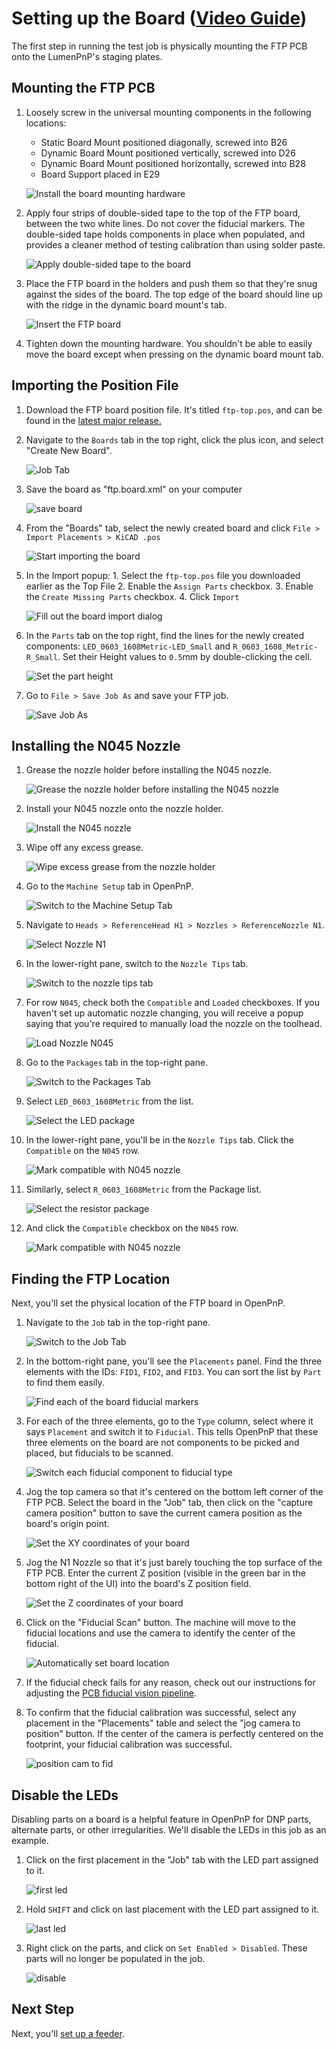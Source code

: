 # Setting up the Board ([Video Guide](https://youtu.be/W0kdrxkkXUw?si=XuRVICYYymUc9Aoq&t=42))

The first step in running the test job is physically mounting the FTP PCB onto the LumenPnP's staging plates.

## Mounting the FTP PCB

1. Loosely screw in the universal mounting components in the following locations:
     * Static Board Mount positioned diagonally, screwed into B26
     * Dynamic Board Mount positioned vertically, screwed into D26
     * Dynamic Board Mount positioned horizontally, screwed into B28
     * Board Support placed in E29

    ![Install the board mounting hardware](images/ftp-mounting-positions.webp)

2. Apply four strips of double-sided tape to the top of the FTP board, between the two white lines. Do not cover the fiducial markers. The double-sided tape holds components in place when populated, and provides a cleaner method of testing calibration than using solder paste.

    ![Apply double-sided tape to the board](images/Apply-tape-to-board.webp)

1. Place the FTP board in the holders and push them so that they're snug against the sides of the board. The top edge of the board should line up with the ridge in the dynamic board mount's tab.

    ![Insert the FTP board](images/mountedftp.webp)

2. Tighten down the mounting hardware. You shouldn't be able to easily move the board except when pressing on the dynamic board mount tab.

## Importing the Position File

1. Download the FTP board position file. It's titled `ftp-top.pos`, and can be found in the [latest major release.](https://github.com/opulo-inc/lumenpnp/releases/)

2. Navigate to the `Boards` tab in the top right, click the plus icon, and select "Create New Board".

    ![Job Tab](images/create-new-board.webp)

1. Save the board as "ftp.board.xml" on your computer

    ![save board](images/save-as-ftp.webp)

2. From the "Boards" tab, select the newly created board and click `File > Import Placements > KiCAD .pos`

    ![Start importing the board](images/import-from-boards-tab.webp)

3. In the Import popup:
       1. Select the `ftp-top.pos` file you downloaded earlier as the Top File
       2. Enable the `Assign Parts` checkbox.
       3. Enable the `Create Missing Parts` checkbox.
       4. Click `Import`

     ![Fill out the board import dialog](images/Board-import-dialog.webp)

4. In the `Parts` tab on the top right, find the lines for the newly created components: `LED_0603_1608Metric-LED_Small` and `R_0603_1608_Metric-R_Small`. Set their Height values to `0.5`mm by double-clicking the cell.

    ![Set the part height](images/set-height.webp)

5. Go to `File > Save Job As` and save your FTP job.

    ![Save Job As](images/Save-job-as.webp)

## Installing the N045 Nozzle

1. Grease the nozzle holder before installing the N045 nozzle.

    ![Grease the nozzle holder before installing the N045 nozzle](images/Install-nozzle-grease.webp)

2. Install your N045 nozzle onto the nozzle holder.

    ![Install the N045 nozzle](images/Install-nozzle-nozzle.webp)

3. Wipe off any excess grease.

    ![Wipe excess grease from the nozzle holder](images/Install-nozzle-wipe.webp)

4. Go to the `Machine Setup` tab in OpenPnP.

    ![Switch to the Machine Setup Tab](images/Machine-setup-tab.webp)

5. Navigate to `Heads > ReferenceHead H1 > Nozzles > ReferenceNozzle N1`.

    ![Select Nozzle N1](images/Reference-nozzle-n1.webp)

6. In the lower-right pane, switch to the `Nozzle Tips` tab.

    ![Switch to the nozzle tips tab](images/Nozzle-tips-tab.webp)

7. For row `N045`, check both the `Compatible` and `Loaded` checkboxes. If you haven't set up automatic nozzle changing, you will receive a popup saying that you're required to manually load the nozzle on the toolhead.

    ![Load Nozzle N045](images/Load-nozzle-n045.webp)

8. Go to the `Packages` tab in the top-right pane.

    ![Switch to the Packages Tab](images/Packages-tab.webp)

9. Select `LED_0603_1608Metric` from the list.

    ![Select the LED package](images/Select-led-package.webp)

10. In the lower-right pane, you'll be in the `Nozzle Tips` tab. Click the `Compatible` on the `N045` row.

    ![Mark compatible with N045 nozzle](images/Select-led-nozzle-tips.webp)

11. Similarly, select `R_0603_1608Metric` from the Package list.

    ![Select the resistor package](images/Select-resistor-package.webp)

12. And click the `Compatible` checkbox on the `N045` row.

    ![Mark compatible with N045 nozzle](images/Select-resistor-nozzle-tips.webp)

## Finding the FTP Location

Next, you'll set the physical location of the FTP board in OpenPnP.

1. Navigate to the `Job` tab in the top-right pane.

    ![Switch to the Job Tab](images/Job-tab.webp)

2. In the bottom-right pane, you'll see the `Placements` panel. Find the three elements with the IDs: `FID1`, `FID2`, and `FID3`. You can sort the list by `Part` to find them easily.

    ![Find each of the board fiducial markers](images/Select-board-fiducials.webp)

3. For each of the three elements, go to the `Type` column, select where it says `Placement` and switch it to `Fiducial`. This tells OpenPnP that these three elements on the board are not components to be picked and placed, but fiducials to be scanned.

    ![Switch each fiducial component to fiducial type](images/Switch-to-fiducial-type.webp)

4. Jog the top camera so that it's centered on the bottom left corner of the FTP PCB. Select the board in the "Job" tab, then click on the "capture camera position" button to save the current camera position as the board's origin point.

    ![Set the XY coordinates of your board](images/capture-ftp-position.webp)

5. Jog the N1 Nozzle so that it's just barely touching the top surface of the FTP PCB. Enter the current Z position (visible in the green bar in the bottom right of the UI) into the board's Z position field.

    ![Set the Z coordinates of your board](images/Set-board-location-z.webp)

6.  Click on the "Fiducial Scan" button. The machine will move to the fiducial locations and use the camera to identify the center of the fiducial.

    ![Automatically set board location](images/Auto-check-board-fiducials.webp)

7.  If the fiducial check fails for any reason, check out our instructions for adjusting the [PCB fiducial vision pipeline](../../vision-pipeline-adjustment/3-pcb-fiducial-pipeline.md).

8.  To confirm that the fiducial calibration was successful, select any placement in the "Placements" table and select the "jog camera to position" button. If the center of the camera is perfectly centered on the footprint, your fiducial calibration was successful.

    ![position cam to fid](images/Position-camera-to-fiducial.webp)

## Disable the LEDs

Disabling parts on a board is a helpful feature in OpenPnP for DNP parts, alternate parts, or other irregularities. We'll disable the LEDs in this job as an example.

1. Click on the first placement in the "Job" tab with the LED part assigned to it.

    ![first led](images/select-first-led.webp)

2. Hold `SHIFT` and click on last placement with the LED part assigned to it.

    ![last led](images/select-last-led.webp)

3. Right click on the parts, and click on `Set Enabled > Disabled`. These parts will no longer be populated in the job.

    ![disable](images/disable-led.webp)

## Next Step

Next, you'll [set up a feeder](../2-feeder-setup/index.md).
